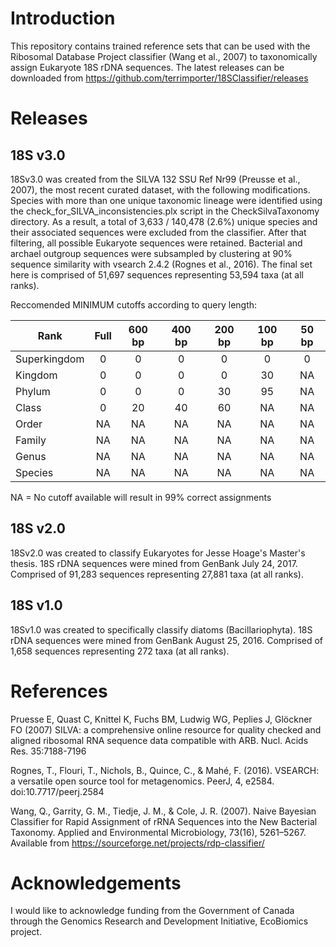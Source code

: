 # Introduction

This repository contains trained reference sets that can be used with the Ribosomal Database Project classifier (Wang et al., 2007) to taxonomically assign Eukaryote 18S rDNA sequences.  The latest releases can be downloaded from https://github.com/terrimporter/18SClassifier/releases

# Releases

## 18S v3.0

18Sv3.0 was created from the SILVA 132 SSU Ref Nr99 (Preusse et al., 2007), the most recent curated dataset, with the following modifications.  Species with more than one unique taxonomic lineage were identified using the check_for_SILVA_inconsistencies.plx script in the CheckSilvaTaxonomy directory.  As a result, a total of 3,633 / 140,478 (2.6%) unique species and their associated sequences were excluded from the classifier.  After that filtering, all possible Eukaryote sequences were retained.  Bacterial and archael outgroup sequences were subsampled by clustering at 90% sequence similarity with vsearch 2.4.2 (Rognes et al., 2016). The final set here is comprised of 51,697 sequences representing 53,594 taxa (at all ranks).

Reccomended MINIMUM cutoffs according to query length:

Rank | Full | 600 bp | 400 bp | 200 bp | 100 bp | 50 bp
--- |:---:|:---:|:---:|:---:|:---:|:---:
Superkingdom | 0 | 0 | 0 | 0 | 0 | 0
Kingdom | 0 | 0 | 0 | 0 | 30 | NA
Phylum | 0 | 0 | 0 | 30 | 95 | NA
Class | 0 | 20 | 40 | 60 | NA | NA
Order | NA | NA | NA | NA | NA | NA
Family | NA | NA | NA | NA | NA | NA
Genus | NA | NA | NA | NA | NA | NA
Species | NA | NA | NA | NA | NA | NA

NA = No cutoff available will result in 99% correct assignments

## 18S v2.0

18Sv2.0 was created to classify Eukaryotes for Jesse Hoage's Master's thesis.  18S rDNA sequences were mined from GenBank July 24, 2017.  Comprised of 91,283 sequences representing 27,881 taxa (at all ranks).

## 18S v1.0

18Sv1.0 was created to specifically classify diatoms (Bacillariophyta).  18S rDNA sequences were mined from GenBank August 25, 2016.  Comprised of 1,658 sequences representing 272 taxa (at all ranks).

# References

Pruesse E, Quast C, Knittel K, Fuchs BM, Ludwig WG, Peplies J, Glöckner FO (2007) SILVA: a comprehensive online resource for quality checked and aligned ribosomal RNA sequence data compatible with ARB. Nucl. Acids Res. 35:7188-7196 

Rognes, T., Flouri, T., Nichols, B., Quince, C., & Mahé, F. (2016). VSEARCH: a versatile open source tool for metagenomics. PeerJ, 4, e2584. doi:10.7717/peerj.2584

Wang, Q., Garrity, G. M., Tiedje, J. M., & Cole, J. R. (2007). Naive Bayesian Classifier for Rapid Assignment of rRNA Sequences into the New Bacterial Taxonomy. Applied and Environmental Microbiology, 73(16), 5261–5267. Available from https://sourceforge.net/projects/rdp-classifier/

# Acknowledgements

I would like to acknowledge funding from the Government of Canada through the Genomics Research and Development Initiative, EcoBiomics project.
